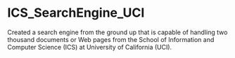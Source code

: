 # ICS_SearchEngine_UCI
Created a search engine from the ground up that is capable of handling two thousand documents or Web pages from the School of Information and Computer Science (ICS) at University of California (UCI).
